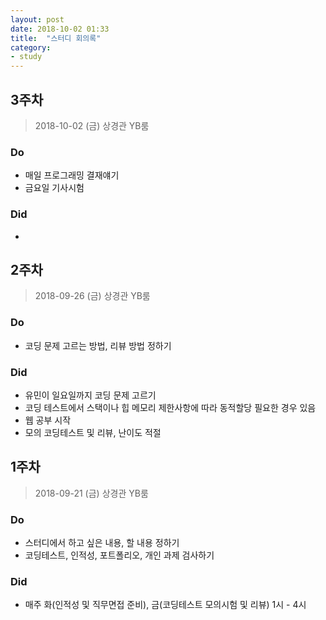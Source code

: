 ```yaml
---
layout: post
date: 2018-10-02 01:33
title:  "스터디 회의록"
category:
- study
---
```


## 3주차
> 2018-10-02 (금) 상경관 YB룸

### Do

+ 매일 프로그래밍 결재얘기
+ 금요일 기사시험

### Did

+ 

<!--More-->

## 2주차
> 2018-09-26 (금) 상경관 YB룸

### Do

+ 코딩 문제 고르는 방법, 리뷰 방법 정하기

### Did

+ 유민이 일요일까지 코딩 문제 고르기
+ 코딩 테스트에서 스택이나 힙 메모리 제한사항에 따라 동적할당 필요한 경우 있음
+ 웹 공부 시작
+ 모의 코딩테스트 및 리뷰, 난이도 적절

## 1주차
> 2018-09-21 (금) 상경관 YB룸

### Do

+ 스터디에서 하고 싶은 내용, 할 내용 정하기
+ 코딩테스트, 인적성, 포트폴리오, 개인 과제 검사하기

### Did

+ 매주 화(인적성 및 직무면접 준비), 금(코딩테스트 모의시험 및 리뷰) 1시 - 4시